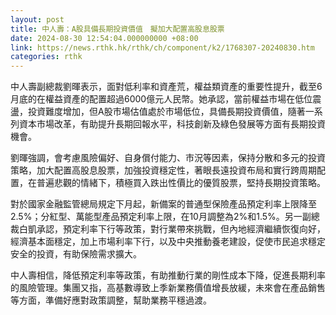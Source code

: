 ```yaml
---
layout: post
title: 中人壽：A股具備長期投資價值　擬加大配置高股息股票
date: 2024-08-30 12:54:04.000000000 +08:00
link: https://news.rthk.hk/rthk/ch/component/k2/1768307-20240830.htm
categories: rthk
---
```


中人壽副總裁劉暉表示，面對低利率和資產荒，權益類資產的重要性提升，截至6月底的在權益資產的配置超過6000億元人民幣。她承認，當前權益市場在低位震盪，投資難度增加，但A股市場估值處於市場低位，具備長期投資價值，隨著一系列資本市場改革，有助提升長期回報水平，科技創新及綠色發展等方面有長期投資機會。

劉暉強調，會考慮風險偏好、自身償付能力、市況等因素，保持分散和多元的投資策略，加大配置高股息股票，加強投資穩定性，著眼長遠投資布局和實行跨周期配置，在普遍悲觀的情緒下，積極買入跌出性價比的優質股票，堅持長期投資策略。

對於國家金融監管總局規定下月起，新備案的普通型保險產品預定利率上限降至2.5%；分紅型、萬能型產品預定利率上限，在10月調整為2%和1.5%。另一副總裁白凱承認，預定利率下行等政策，對行業帶來挑戰，但內地經濟繼續恢復向好，經濟基本面穩定，加上市場利率下行，以及中央推動養老建設，促使市民追求穩定安全的投資，有助保險需求擴大。

中人壽相信，降低預定利率等政策，有助推動行業的剛性成本下降，促進長期利率的風險管理。集團又指，高基數導致上季新業務價值增長放緩，未來會在產品銷售等方面，準備好應對政策調整，幫助業務平穩過渡。
